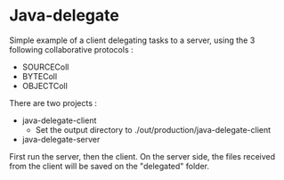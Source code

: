 # Java-delegate

Simple example of a client delegating tasks to a server, using the 3 following collaborative protocols :
* SOURCEColl
* BYTEColl
* OBJECTColl

There are two projects :
* java-delegate-client
  * Set the output directory to ./out/production/java-delegate-client
* java-delegate-server

First run the server, then the client. On the server side, the files received from the client will be saved on the "delegated" folder.
